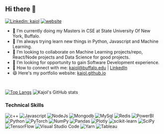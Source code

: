 <!-- ![banner](https://user-images.githubusercontent.com/29784113/161899740-b98b5792-3270-4869-9dd5-8e968ecf3fe4.png) -->
<!-- <br> -->
## Hi there 👋
[![Linkedin: kajol](https://img.shields.io/badge/-kajol-blue?style=flat-square&logo=Linkedin&logoColor=white&link=https://www.linkedin.com/in/kajol1308/)](https://www.linkedin.com/in/kajol1308/)
[![website](https://img.shields.io/badge/Website-46a2f1.svg?&style=flat-square&logo=Google-Chrome&logoColor=white&link=https://shizuka1308.github.io/)](https://shizuka1308.github.io/)
- 🔭 I’m currently doing my Masters in CSE at State University Of New York, Buffalo.
- 🌱 I’m always trying learn new things in Python, Javascript and Machine Learning.
- 👯 I’m looking to collaborate on Machine Learning projects/repo, React/Node projects and Data Science for good projects.
- 🤔 I’m looking for opportunity to gain Software Development experience.
- 🤝 How to connect with me: kajol@buffalo.edu | [LinkedIn](https://linkedin.com/in/kajol1308)
- 😄 Here's my portfolio website: [kajol.github.io](https://kajol.github.io)

<br>

[![Top Langs](https://github-readme-stats.vercel.app/api/top-langs/?username=shizuka1308&layout=compact&theme=dark&hide_border=True)](https://github.com/shizuka1308)
![Kajol's GitHub stats](https://github-readme-stats.vercel.app/api?username=shizuka1308&show_icons=true&theme=dark&hide_border=True&layout=compact&hide_title=False)

### Technical Skills
![c++](https://img.shields.io/badge/C%2B%2B-00599C?style=for-the-badge&logo=c%2B%2B&logoColor=white)
![Javascript](https://img.shields.io/badge/JavaScript-323330?style=for-the-badge&logo=javascript&logoColor=F7DF1E)
![NodeJs](https://img.shields.io/badge/Node.js-339933?style=for-the-badge&logo=nodedotjs&logoColor=white)
![Mongodb](https://img.shields.io/badge/MongoDB-4EA94B?style=for-the-badge&logo=mongodb&logoColor=white)
![MySql](https://img.shields.io/badge/MySQL-005C84?style=for-the-badge&logo=mysql&logoColor=white)
![Redis](https://img.shields.io/badge/redis-%23DD0031.svg?&style=for-the-badge&logo=redis&logoColor=white)
![PowerBI](https://img.shields.io/badge/PowerBI-F2C811?style=for-the-badge&logo=Power%20BI&logoColor=white)
![Python](https://img.shields.io/badge/python-3670A0?style=for-the-badge&logo=python&logoColor=ffdd54)
![PyTorch](https://img.shields.io/badge/PyTorch-%23EE4C2C.svg?style=for-the-badge&logo=PyTorch&logoColor=white)
![NumPy](https://img.shields.io/badge/numpy-%23013243.svg?style=for-the-badge&logo=numpy&logoColor=white)
![Pandas](https://img.shields.io/badge/pandas-%23150458.svg?style=for-the-badge&logo=pandas&logoColor=white)
![Plotly](https://img.shields.io/badge/Plotly-%233F4F75.svg?style=for-the-badge&logo=plotly&logoColor=white)
![scikit-learn](https://img.shields.io/badge/scikit--learn-%23F7931E.svg?style=for-the-badge&logo=scikit-learn&logoColor=white)
![SciPy](https://img.shields.io/badge/SciPy-%230C55A5.svg?style=for-the-badge&logo=scipy&logoColor=%white)
![TensorFlow](https://img.shields.io/badge/TensorFlow-%23FF6F00.svg?style=for-the-badge&logo=TensorFlow&logoColor=white)
![Visual Studio Code](https://img.shields.io/badge/Visual%20Studio%20Code-0078d7.svg?style=for-the-badge&logo=visual-studio-code&logoColor=white)
![Yarn](https://img.shields.io/badge/yarn-%232C8EBB.svg?style=for-the-badge&logo=yarn&logoColor=white)
![Tableau](https://img.shields.io/badge/Tableau-E97627?style=for-the-badge&logo=Tableau&logoColor=white)

